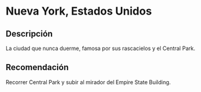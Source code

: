 # Nueva York, Estados Unidos

## Descripción
La ciudad que nunca duerme, famosa por sus rascacielos y el Central Park.

## Recomendación
Recorrer Central Park y subir al mirador del Empire State Building.